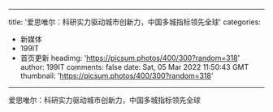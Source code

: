 
---
title: '爱思唯尔：科研实力驱动城市创新力，中国多城指标领先全球'
categories: 
 - 新媒体
 - 199IT
 - 首页更新
headimg: 'https://picsum.photos/400/300?random=318'
author: 199IT
comments: false
date: Sat, 05 Mar 2022 11:50:43 GMT
thumbnail: 'https://picsum.photos/400/300?random=318'
---

<div>   
爱思唯尔：科研实力驱动城市创新力，中国多城指标领先全球  
</div>
            